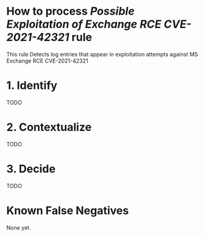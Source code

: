 # How to process *Possible Exploitation of Exchange RCE CVE-2021-42321* rule
This rule Detects log entries that appear in exploitation attempts against MS Exchange RCE CVE-2021-42321

# 1. Identify
TODO

# 2. Contextualize
TODO

# 3. Decide
TODO

# Known False Negatives
None yet.
